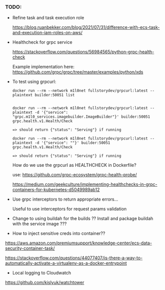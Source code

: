 ### TODO:

* Refine task and task execution role

  https://blog.ruanbekker.com/blog/2021/07/31/difference-with-ecs-task-and-execution-iam-roles-on-aws/

* Healthcheck for grpc service

  https://stackoverflow.com/questions/56984565/python-grpc-health-check

  Example implementation here:
  https://github.com/grpc/grpc/tree/master/examples/python/xds


* To test using grpcurl:
  ```
  docker run --rm --network m1l0net fullstorydev/grpcurl:latest --plaintext builder:50051 list


  docker run --rm --network m1l0net fullstorydev/grpcurl:latest --plaintext -d '{"service": "grpc.m1l0_services.imagebuilder.ImageBuilder"}' builder:50051 grpc.health.v1.Health/Check

  => should return {"status": "Serving"} if running

  docker run --rm --network m1l0net fullstorydev/grpcurl:latest --plaintext -d '{"service": ""}' builder:50051 grpc.health.v1.Health/Check

  => should return {"status": "Serving"} if running
  
  ```

  How do we use the grpcurl as HEALTHCHECK in Dockerfile?

  use: https://github.com/grpc-ecosystem/grpc-health-probe/

  https://medium.com/geekculture/implementing-healthchecks-in-grpc-containers-for-kubernetes-d5049989ab12


* Use grpc interceptors to return appropriate errors...

  Useful to use interceptors for request params validation

* Change to using buildah for the builds ?? Install and package buildah with the service image ???


* How to inject sensitive creds into container??

https://aws.amazon.com/premiumsupport/knowledge-center/ecs-data-security-container-task/


https://stackoverflow.com/questions/44077407/is-there-a-way-to-automatically-activate-a-virtualenv-as-a-docker-entrypoint


* Local logging to Cloudwatch

https://github.com/kislyuk/watchtower
